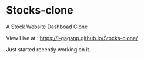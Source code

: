# Stocks-clone

A Stock Website Dashboad Clone

View Live at : https://i-gaganp.github.io/Stocks-clone/

Just started recently working on it.
